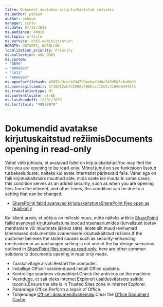 ```yaml
---
title: Dokument avatakse kirjutuskaitstud režiimis
ms.author: pebaum
author: pebaum
manager: scotv
ms.date: 07/22/2020
ms.audience: Admin
ms.topic: article
ms.service: o365-administration
ROBOTS: NOINDEX, NOFOLLOW
localization_priority: Priority
ms.collection: Adm_O365
ms.custom:
- "6896"
- "9000093"
- "1613"
- "9000093"
ms.openlocfilehash: 43858e9cecb904799aebad0d6e545d586c6e6b00
ms.sourcegitcommit: 3f36012ab7d2088a708bcacf2d4c3169e9d443f3
ms.translationtype: HT
ms.contentlocale: et-EE
ms.lasthandoff: 12/01/2020
ms.locfileid: "49528978"
---
```

# <a name="documents-opening-in-read-only"></a><span data-ttu-id="a0047-102">Dokumendid avatakse kirjutuskaitstud režiimis</span><span class="sxs-lookup"><span data-stu-id="a0047-102">Documents opening in read-only</span></span>

<span data-ttu-id="a0047-103">Vahel võib juhtuda, et avatavad failid on kirjutuskaitstud.</span><span class="sxs-lookup"><span data-stu-id="a0047-103">You may find the files you are opening to be read-only.</span></span> <span data-ttu-id="a0047-104">Mõnel juhul on see funktsioon lisatud turbekaalutlustel, näiteks kui avate Internetist pärinevaid faile. Vahel aga on faili kirjutuskaitstuks muutnud säte, mida saate ise muuta.</span><span class="sxs-lookup"><span data-stu-id="a0047-104">In some cases, this condition serves as an added security, such as when you are opening files from the internet, and other times, this condition can be due to a setting that can be changed.</span></span>

- [<span data-ttu-id="a0047-105">SharePointi failid avanevad kirjutuskaitstuna</span><span class="sxs-lookup"><span data-stu-id="a0047-105">SharePoint files open as read-only</span></span>](https://docs.microsoft.com/sharepoint/troubleshoot/lists-and-libraries/files-open-as-read-only-and-cannot-check-in-or-out)

<span data-ttu-id="a0047-106">Kui klient arvab, et põhjus on milleski muus, mitte näiteks artiklis [SharePointi failid avanevad kirjutuskaitstuna](https://docs.microsoft.com/sharepoint/troubleshoot/lists-and-libraries/files-open-as-read-only-and-cannot-check-in-or-out) toodud stsenaariumides (turvalisust toetav mehhanism või muutmata jäänud säte), leiate siit muud levinumad lahendused dokumentide avanemisele kirjutuskaitstud režiimis.</span><span class="sxs-lookup"><span data-stu-id="a0047-106">If the customer believes the stated causes such as security-enhancing mechanism or an unchanged setting is not one of the by-design scenarios outlined in [SharePoint files open as read-only](https://docs.microsoft.com/sharepoint/troubleshoot/lists-and-libraries/files-open-as-read-only-and-cannot-check-in-or-out), here are other common solutions to documents opening in read only mode.</span></span>

- <span data-ttu-id="a0047-107">Taaskäivitage arvuti.</span><span class="sxs-lookup"><span data-stu-id="a0047-107">Restart the computer.</span></span>
- <span data-ttu-id="a0047-108">Installige Office’i värskendused.</span><span class="sxs-lookup"><span data-stu-id="a0047-108">Install Office updates.</span></span>
- <span data-ttu-id="a0047-109">Kontrollige seadmes viirusetõrjet.</span><span class="sxs-lookup"><span data-stu-id="a0047-109">Check the antivirus on the machine.</span></span>
- <span data-ttu-id="a0047-110">Veenduge, et sait oleks Internet Exploreri usaldusväärsete saitide tsoonis.</span><span class="sxs-lookup"><span data-stu-id="a0047-110">Ensure the site is in Trusted Sites zone in Internet Explorer.</span></span>
- <span data-ttu-id="a0047-111">Parandage Office.</span><span class="sxs-lookup"><span data-stu-id="a0047-111">Perform a repair of Office.</span></span>
- <span data-ttu-id="a0047-112">Tühjendage [Office’i dokumendivahemälu](https://support.microsoft.com/office/delete-your-office-document-cache-b1d3765e-d71b-4bb8-99ca-acd22c42995d?ui=en-us&rs=en-us&ad=us).</span><span class="sxs-lookup"><span data-stu-id="a0047-112">Clear the [Office Document Cache](https://support.microsoft.com/office/delete-your-office-document-cache-b1d3765e-d71b-4bb8-99ca-acd22c42995d?ui=en-us&rs=en-us&ad=us).</span></span>

